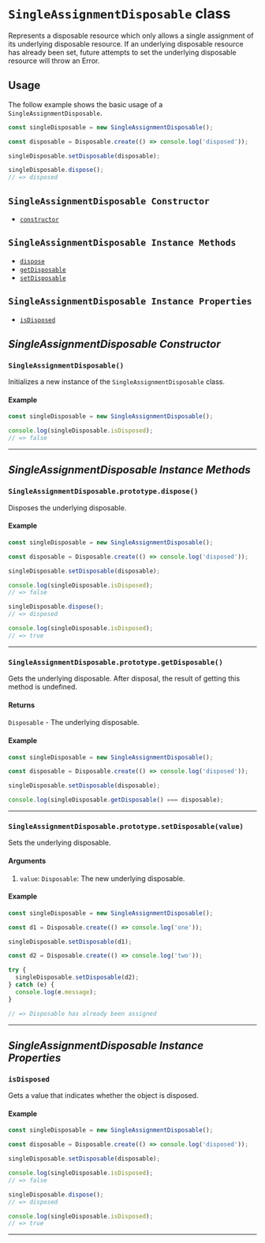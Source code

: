 # `SingleAssignmentDisposable` class #

Represents a disposable resource which only allows a single assignment of its underlying disposable resource. If an underlying disposable resource has already been set, future attempts to set the underlying disposable resource will throw an Error.

## Usage ##

The follow example shows the basic usage of a `SingleAssignmentDisposable`.

```js
const singleDisposable = new SingleAssignmentDisposable();

const disposable = Disposable.create(() => console.log('disposed'));

singleDisposable.setDisposable(disposable);

singleDisposable.dispose();
// => disposed
```

## `SingleAssignmentDisposable Constructor` ##
- [`constructor`](#singleassignmentdisposable)

## `SingleAssignmentDisposable Instance Methods` ##
- [`dispose`](#singleassignmentdisposableprototypedispose)
- [`getDisposable`](#singleassignmentdisposableprototypegetdisposable)
- [`setDisposable`](#singleassignmentdisposableprototypesetdisposable)

## `SingleAssignmentDisposable Instance Properties` ##
- [`isDisposed`](#isdisposed)

## _SingleAssignmentDisposable Constructor_ ##

### <a id="singleassignmentdisposable"></a>`SingleAssignmentDisposable()`

Initializes a new instance of the `SingleAssignmentDisposable` class.

#### Example
```js
const singleDisposable = new SingleAssignmentDisposable();

console.log(singleDisposable.isDisposed);
// => false
```

* * *

## _SingleAssignmentDisposable Instance Methods_ ##

### <a id="singleassignmentdisposableprototypedispose"></a>`SingleAssignmentDisposable.prototype.dispose()`

Disposes the underlying disposable.

#### Example

```js
const singleDisposable = new SingleAssignmentDisposable();

const disposable = Disposable.create(() => console.log('disposed'));

singleDisposable.setDisposable(disposable);

console.log(singleDisposable.isDisposed);
// => false

singleDisposable.dispose();
// => disposed

console.log(singleDisposable.isDisposed);
// => true
```

* * *

### <a id="singleassignmentdisposableprototypegetdisposable"></a>`SingleAssignmentDisposable.prototype.getDisposable()`

Gets the underlying disposable. After disposal, the result of getting this method is undefined.

#### Returns
`Disposable` - The underlying disposable.

#### Example

```js
const singleDisposable = new SingleAssignmentDisposable();

const disposable = Disposable.create(() => console.log('disposed'));

singleDisposable.setDisposable(disposable);

console.log(singleDisposable.getDisposable() === disposable);
```

* * *

### <a id="singleassignmentdisposableprototypesetdisposablevalue"></a>`SingleAssignmentDisposable.prototype.setDisposable(value)`

Sets the underlying disposable.

#### Arguments
1. `value`: `Disposable`: The new underlying disposable.

#### Example

```js
const singleDisposable = new SingleAssignmentDisposable();

const d1 = Disposable.create(() => console.log('one'));

singleDisposable.setDisposable(d1);

const d2 = Disposable.create(() => console.log('two'));

try {
  singleDisposable.setDisposable(d2);
} catch (e) {
  console.log(e.message);
}

// => Disposable has already been assigned
```

* * *

## _SingleAssignmentDisposable Instance Properties_ ##

### <a id="isdisposed"></a>`isDisposed`

Gets a value that indicates whether the object is disposed.

#### Example
```js
const singleDisposable = new SingleAssignmentDisposable();

const disposable = Disposable.create(() => console.log('disposed'));

singleDisposable.setDisposable(disposable);

console.log(singleDisposable.isDisposed);
// => false

singleDisposable.dispose();
// => disposed

console.log(singleDisposable.isDisposed);
// => true
```

* * *
